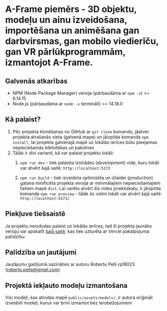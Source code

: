 # A-Frame piemērs - 3D objektu, modeļu un ainu izveidošana, importēšana un animēšana gan darbvirsmas, gan mobilo viedierīču, gan VR pārlūkprogrammām, izmantojot A-Frame.

## Galvenās atkarības
- NPM (Node Package Manager) versija (pārbaudāma ar `npm -v`) >= 6.14.15
- Node.js (pārbaudāma ar `node -v` terminālī) >= 14.18.0

## Kā palaist?
1. Pēc projekta klonēšanas no GitHub ar `git clone` komandu, jāatver projekta atrašanās vieta (galvenā mape) un jāizpilda komanda `npm install`, lai projekta galvenajā mapē uz lokālās ierīces būtu pieejamas nepieciešamās bibliotēkas un pakotnes
2. Tālāk ir divi varianti, kā var palaist projektu lokāli:
    1. `npm run dev` - tiek palaista izstrādes (_development_) vide, kuru lokāli var atvērt šajā saitē: `http://localhost:5173`
    
    2. `npm run build` - tiek izveidota optimizēta un izlaidei (_production_) gatava minificēta projekta versija ar minimālajiem nepieciešamajiem failiem mapē `dist`. Lai varētu atvērt šīs vides priekšskatu, ir jāizpilda komanda `npm run preview` - tālāk šo vietni lokāli var atvērt šajā saitē: `http://localhost:4173/`

## Piekļuve tiešsaistē
Ja projektu neizdodas palaist uz lokālās ierīces, tad šī projekta jaunāko versiju var apskatīt [šajā saitē](https://robertspelle-3d-aframe-water-polo-scene.vercel.app/), kas tiek uzturēta ar Vercel pakalpojuma palīdzību


## Palīdzība un jautājumi
Jautājumu gadījumā sazināties ar autoru Robertu Pelli rp18023 (roberts.pelle@gmail.com)

## Projektā iekļauto modeļu izmantošana
Visi modeļi, kas atrodas mapē `public/assets/models/`, ir autora oriģināli izveidoti modeļi, kurus var brīvi izmantot bez ierobežojumiem